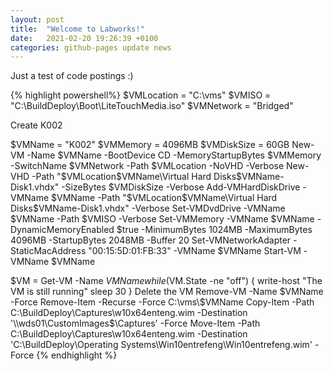 ```yaml
---
layout: post
title:  "Welcome to Labworks!"
date:   2021-02-20 19:26:39 +0100
categories: github-pages update news
---
```

Just a test of code postings :)

{% highlight powershell%}
$VMLocation = "C:\vms"
$VMISO = "C:\BuildDeploy\Boot\LiteTouchMedia.iso"
$VMNetwork = "Bridged"

Create K002

$VMName = "K002"
$VMMemory = 4096MB
$VMDiskSize = 60GB
New-VM -Name $VMName -BootDevice CD -MemoryStartupBytes $VMMemory -SwitchName $VMNetwork -Path $VMLocation -NoVHD -Verbose
New-VHD -Path "$VMLocation\$VMName\Virtual Hard Disks\$VMName-Disk1.vhdx" -SizeBytes $VMDiskSize -Verbose
Add-VMHardDiskDrive -VMName $VMName -Path "$VMLocation\$VMName\Virtual Hard Disks\$VMName-Disk1.vhdx" -Verbose
Set-VMDvdDrive -VMName $VMName -Path $VMISO -Verbose
Set-VMMemory -VMName $VMName -DynamicMemoryEnabled $true -MinimumBytes 1024MB -MaximumBytes 4096MB -StartupBytes 2048MB  -Buffer 20
Set-VMNetworkAdapter -StaticMacAddress "00:15:5D:01:FB:33" -VMName $VMName
Start-VM -VMName $VMName

$VM = Get-VM -Name $VMName
while ($VM.State -ne "off")
{ 
    write-host "The VM is still running"
    sleep 30 
}
 Delete the VM
Remove-VM -Name $VMName -Force
Remove-Item -Recurse -Force C:\vms\$VMName
Copy-Item -Path C:\BuildDeploy\Captures\w10x64enteng.wim -Destination '\\wds01\CustomImages$\Captures' -Force
Move-Item -Path C:\BuildDeploy\Captures\w10x64enteng.wim -Destination 'C:\BuildDeploy\Operating Systems\Win10entrefeng\Win10entrefeng.wim' -Force
{% endhighlight %}